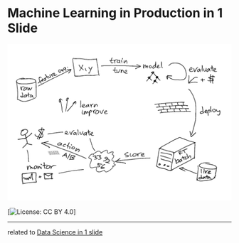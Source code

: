 
Machine Learning in Production in 1 Slide
=======================

![](MLprod-1slide.png)

[![License: CC BY 4.0](https://licensebuttons.net/l/by/4.0/80x15.png)]

-------------------------------------

related to [Data Science in 1 slide](https://github.com/szilard/datascience-1slide)



